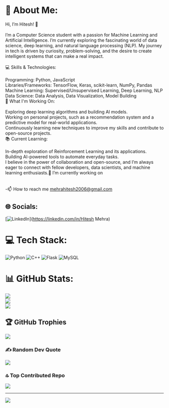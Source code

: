 # 💫 About Me:
Hi, I’m Hitesh! 👋<br><br>I’m a Computer Science student with a passion for Machine Learning and Artificial Intelligence. I’m currently exploring the fascinating world of data science, deep learning, and natural language processing (NLP). My journey in tech is driven by curiosity, problem-solving, and the desire to create intelligent systems that can make a real impact.<br><br>💻 Skills & Technologies:<br><br>Programming: Python, JavaScript<br>Libraries/Frameworks: TensorFlow, Keras, scikit-learn, NumPy, Pandas<br>Machine Learning: Supervised/Unsupervised Learning, Deep Learning, NLP<br>Data Science: Data Analysis, Data Visualization, Model Building<br>🚀 What I'm Working On:<br><br>Exploring deep learning algorithms and building AI models.<br>Working on personal projects, such as a recommendation system and a predictive model for real-world applications.<br>Continuously learning new techniques to improve my skills and contribute to open-source projects.<br>📚 Current Learning:<br><br>In-depth exploration of Reinforcement Learning and its applications.<br>Building AI-powered tools to automate everyday tasks.<br>I believe in the power of collaboration and open-source, and I’m always eager to connect with fellow developers, data scientists, and machine learning enthusiasts.🔭 I’m currently working on<br><br><br>-📫 How to reach me mehrahitesh2006@gmail.com


## 🌐 Socials:
[![LinkedIn](https://img.shields.io/badge/LinkedIn-%230077B5.svg?logo=linkedin&logoColor=white)](https://linkedin.com/in/Hitesh Mehra) 

# 💻 Tech Stack:
![Python](https://img.shields.io/badge/python-3670A0?style=for-the-badge&logo=python&logoColor=ffdd54) ![C++](https://img.shields.io/badge/c++-%2300599C.svg?style=for-the-badge&logo=c%2B%2B&logoColor=white) ![Flask](https://img.shields.io/badge/flask-%23000.svg?style=for-the-badge&logo=flask&logoColor=white) ![MySQL](https://img.shields.io/badge/mysql-4479A1.svg?style=for-the-badge&logo=mysql&logoColor=white)
# 📊 GitHub Stats:
![](https://github-readme-stats.vercel.app/api?username=CoderKing246&theme=dark&hide_border=false&include_all_commits=false&count_private=false)<br/>
![](https://github-readme-streak-stats.herokuapp.com/?user=CoderKing246&theme=dark&hide_border=false)<br/>
![](https://github-readme-stats.vercel.app/api/top-langs/?username=CoderKing246&theme=dark&hide_border=false&include_all_commits=false&count_private=false&layout=compact)

## 🏆 GitHub Trophies
![](https://github-profile-trophy.vercel.app/?username=CoderKing246&theme=radical&no-frame=false&no-bg=false&margin-w=4)

### ✍️ Random Dev Quote
![](https://quotes-github-readme.vercel.app/api?type=horizontal&theme=radical)

### 🔝 Top Contributed Repo
![](https://github-contributor-stats.vercel.app/api?username=CoderKing246&limit=5&theme=dark&combine_all_yearly_contributions=true)

---
[![](https://visitcount.itsvg.in/api?id=CoderKing246&icon=0&color=0)](https://visitcount.itsvg.in)

<!-- Proudly created with GPRM ( https://gprm.itsvg.in ) -->

